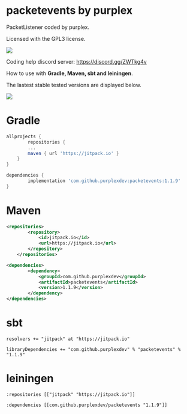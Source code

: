 # packetevents by purplex

PacketListener coded by purplex.

Licensed with the GPL3 license.

[![](https://img.shields.io/badge/License-GPLv3-blue.svg)](https://www.gnu.org/licenses/gpl-3.0)

Coding help discord server: https://discord.gg/ZWTkg4v

How to use with **Gradle, Maven, sbt and leiningen**.

The lastest stable tested versions are displayed below. 

[![](https://jitpack.io/v/purplexdev/packetevents.svg)](https://jitpack.io/#purplexdev/packetevents)

# Gradle

```gradle
allprojects {
        repositories {
		...
		maven { url 'https://jitpack.io' }
	}
}

dependencies {
        implementation 'com.github.purplexdev:packetevents:1.1.9'
}
```


# Maven

```xml
<repositories>
        <repository>
            <id>jitpack.io</id>
            <url>https://jitpack.io</url>
        </repository>
    </repositories>

<dependencies>
        <dependency>
            <groupId>com.github.purplexdev</groupId>
            <artifactId>packetevents</artifactId>
            <version>1.1.9</version>
        </dependency>
</dependencies>
```

# sbt

```
resolvers += "jitpack" at "https://jitpack.io"

libraryDependencies += "com.github.purplexdev" % "packetevents" % "1.1.9"	
```

# leiningen
```
:repositories [["jitpack" "https://jitpack.io"]]

:dependencies [[com.github.purplexdev/packetevents "1.1.9"]]	
```



